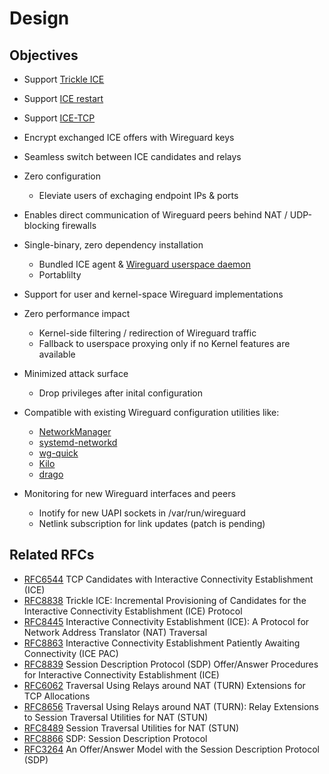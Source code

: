 # Design

## Objectives

-   Support [Trickle ICE][rfc8838]

-   Support [ICE restart][rfc8445-ice-restart]

-   Support [ICE-TCP][rfc6544]

-   Encrypt exchanged ICE offers with Wireguard keys

-   Seamless switch between ICE candidates and relays

-   Zero configuration
    -   Eleviate users of exchaging endpoint IPs & ports

-   Enables direct communication of Wireguard peers behind NAT / UDP-blocking firewalls

-   Single-binary, zero dependency installation
    -   Bundled ICE agent & [Wireguard userspace daemon][wireguard-go]
    -   Portablilty

-   Support for user and kernel-space Wireguard implementations

-   Zero performance impact
    -   Kernel-side filtering / redirection of Wireguard traffic
    -   Fallback to userspace proxying only if no Kernel features are available 

-   Minimized attack surface
    -   Drop privileges after inital configuration

-   Compatible with existing Wireguard configuration utilities like:
    -   [NetworkManager][network-manager]
    -   [systemd-networkd][systemd-networkd]
    -   [wg-quick][wg-quick]
    -   [Kilo][kilo]
    -   [drago][drago]

-   Monitoring for new Wireguard interfaces and peers
    -   Inotify for new UAPI sockets in /var/run/wireguard
    -   Netlink subscription for link updates (patch is pending)

## Related RFCs

-   [RFC6544][rfc6544] TCP Candidates with Interactive Connectivity Establishment (ICE)
-   [RFC8838][rfc8838] Trickle ICE: Incremental Provisioning of Candidates for the Interactive Connectivity Establishment (ICE) Protocol
-   [RFC8445][rfc8445] Interactive Connectivity Establishment (ICE): A Protocol for Network Address Translator (NAT) Traversal
-   [RFC8863][rfc8863] Interactive Connectivity Establishment Patiently Awaiting Connectivity (ICE PAC)
-   [RFC8839][rfc8839] Session Description Protocol (SDP) Offer/Answer Procedures for Interactive Connectivity Establishment (ICE)
-   [RFC6062][rfc6062] Traversal Using Relays around NAT (TURN) Extensions for TCP Allocations
-   [RFC8656][rfc8656] Traversal Using Relays around NAT (TURN): Relay Extensions to Session Traversal Utilities for NAT (STUN)
-   [RFC8489][rfc8489] Session Traversal Utilities for NAT (STUN)
-   [RFC8866][rfc8866] SDP: Session Description Protocol
-   [RFC3264][rfc3264] An Offer/Answer Model with the Session Description Protocol (SDP)

[wireguard-go]: https://git.zx2c4.com/wireguard-go

[kilo]: https://kilo.squat.ai

[drago]: https://seashell.github.io/drago/

[network-manager]: https://github.com/max-moser/network-manager-wireguard

[systemd-networkd]: https://www.freedesktop.org/software/systemd/man/systemd.netdev.html#%5BWireGuard%5D%20Section%20Options

[wg-quick]: https://manpages.debian.org/unstable/wireguard-tools/wg-quick.8.en.html

[rfc6544]: https://datatracker.ietf.org/doc/html/rfc6544

[rfc8838]: https://datatracker.ietf.org/doc/html/rfc8838

[rfc8445-ice-restart]: https://datatracker.ietf.org/doc/html/rfc8445#section-2.4

[rfc8445]: https://datatracker.ietf.org/doc/html/rfc8445

[rfc8863]: https://datatracker.ietf.org/doc/html/rfc8863

[rfc8839]: https://datatracker.ietf.org/doc/html/rfc8839

[rfc6062]: https://datatracker.ietf.org/doc/html/rfc6062

[rfc8656]: https://datatracker.ietf.org/doc/html/rfc8656

[rfc8489]: https://datatracker.ietf.org/doc/html/rfc8489

[rfc8866]: https://datatracker.ietf.org/doc/html/rfc8866

[rfc3264]: https://datatracker.ietf.org/doc/html/rfc3264
